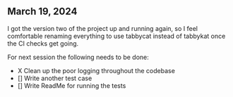 March 19, 2024
--
I got the version two of the project up and running again, so I feel comfortable
renaming everything to use tabbycat instead of tabbykat once the CI checks get
going.

For next session the following needs to be done:
  - X Clean up the poor logging throughout the codebase 
  - [] Write another test case
  - [] Write ReadMe for running the tests
